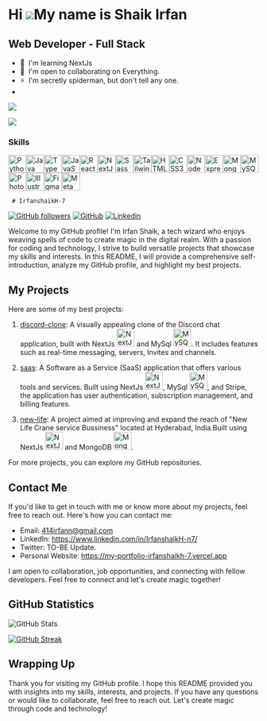 Hi ![](https://user-images.githubusercontent.com/18350557/176309783-0785949b-9127-417c-8b55-ab5a4333674e.gif)My name is Shaik Irfan
===================================================================================================================================



Web Developer - Full Stack
--------------------------

*   🧠  I'm learning NextJs
*   🤝  I'm open to collaborating on Everything.
*   ⚡  I'm secretly spiderman, but don't tell any one.
*   <a href="https://www.github.com/IrfanshaikH-7" target="_blank" rel="noreferrer">
 ![](https://komarev.com/ghpvc/?username=IrfanshaikH-7)
 
<img src="https://img.shields.io/github/followers/IrfanshaikH-7?logo=github&style=for-the-badge&color=0891b2&labelColor=1c1917" />
 </a>

 
### Skills 
<p align="left">
<a href="https://www.python.org/" target="_blank" rel="noreferrer"><img src="https://raw.githubusercontent.com/danielcranney/readme-generator/main/public/icons/skills/python-colored.svg" width="36" height="36" alt="Python" /></a><a href="https://www.oracle.com/java/" target="_blank" rel="noreferrer"><img src="https://raw.githubusercontent.com/danielcranney/readme-generator/main/public/icons/skills/java-colored.svg" width="36" height="36" alt="Java" /></a><a href="https://www.typescriptlang.org/" target="_blank" rel="noreferrer"><img src="https://raw.githubusercontent.com/danielcranney/readme-generator/main/public/icons/skills/typescript-colored.svg" width="36" height="36" alt="TypeScript" /></a><a href="https://developer.mozilla.org/en-US/docs/Web/JavaScript" target="_blank" rel="noreferrer"><img src="https://raw.githubusercontent.com/danielcranney/readme-generator/main/public/icons/skills/javascript-colored.svg" width="36" height="36" alt="JavaScript" /></a><a href="https://reactjs.org/" target="_blank" rel="noreferrer"><img src="https://raw.githubusercontent.com/danielcranney/readme-generator/main/public/icons/skills/react-colored.svg" width="36" height="36" alt="React" /></a><a href="https://nextjs.org/docs" target="_blank" rel="noreferrer"><img src="https://raw.githubusercontent.com/danielcranney/readme-generator/main/public/icons/skills/nextjs-colored.svg" width="36" height="36" alt="NextJs" /></a><a href="https://sass-lang.com/" target="_blank" rel="noreferrer"><img src="https://raw.githubusercontent.com/danielcranney/readme-generator/main/public/icons/skills/sass-colored.svg" width="36" height="36" alt="Sass" /></a><a href="https://tailwindcss.com/" target="_blank" rel="noreferrer"><img src="https://raw.githubusercontent.com/danielcranney/readme-generator/main/public/icons/skills/tailwindcss-colored.svg" width="36" height="36" alt="TailwindCSS" /></a><a href="https://developer.mozilla.org/en-US/docs/Glossary/HTML5" target="_blank" rel="noreferrer"><img src="https://raw.githubusercontent.com/danielcranney/readme-generator/main/public/icons/skills/html5-colored.svg" width="36" height="36" alt="HTML5" /></a><a href="https://www.w3.org/TR/CSS/#css" target="_blank" rel="noreferrer"><img src="https://raw.githubusercontent.com/danielcranney/readme-generator/main/public/icons/skills/css3-colored.svg" width="36" height="36" alt="CSS3" /></a><a href="https://nodejs.org/en/" target="_blank" rel="noreferrer"><img src="https://raw.githubusercontent.com/danielcranney/readme-generator/main/public/icons/skills/nodejs-colored.svg" width="36" height="36" alt="NodeJS" /></a><a href="https://expressjs.com/" target="_blank" rel="noreferrer"><img src="https://raw.githubusercontent.com/danielcranney/readme-generator/main/public/icons/skills/express-colored.svg" width="36" height="36" alt="Express" /></a><a href="https://www.mongodb.com/" target="_blank" rel="noreferrer"><img src="https://raw.githubusercontent.com/danielcranney/readme-generator/main/public/icons/skills/mongodb-colored.svg" width="36" height="36" alt="MongoDB" /></a><a href="https://www.mysql.com/" target="_blank" rel="noreferrer"><img src="https://raw.githubusercontent.com/danielcranney/readme-generator/main/public/icons/skills/mysql-colored.svg" width="36" height="36" alt="MySQL" /></a><a href="https://www.adobe.com/uk/products/photoshop.html" target="_blank" rel="noreferrer"><img src="https://raw.githubusercontent.com/danielcranney/readme-generator/main/public/icons/skills/photoshop-colored.svg" width="36" height="36" alt="Photoshop" /></a><a href="https://www.adobe.com/uk/products/illustrator.html" target="_blank" rel="noreferrer"><img src="https://raw.githubusercontent.com/danielcranney/readme-generator/main/public/icons/skills/illustrator-colored.svg" width="36" height="36" alt="Illustrator" /></a><a href="https://www.figma.com/" target="_blank" rel="noreferrer"><img src="https://raw.githubusercontent.com/danielcranney/readme-generator/main/public/icons/skills/figma-colored.svg" width="36" height="36" alt="Figma" /></a><a href="https://metamask.io/" target="_blank" rel="noreferrer"><img src="https://raw.githubusercontent.com/danielcranney/readme-generator/main/public/icons/skills/metamask-colored.svg" width="36" height="36" alt="MetaMask" /></a></p>

     # IrfanshaikH-7

[![GitHub followers](https://img.shields.io/github/followers/IrfanshaikH-7?style=social)](https://github.com/IrfanshaikH-7)
[![GitHub](https://img.shields.io/github/followers/IrfanshaikH-7?label=Follow&style=social)](https://github.com/IrfanshaikH-7)
[![Linkedin](https://img.shields.io/badge/-Irfan%20Shaik-blue?style=flat-square&logo=Linkedin&logoColor=white&link=https://www.linkedin.com/in/irfan-shaik-kh-230bba206/)](https://www.linkedin.com/in/irfan-shaik-kh-230bba206/)

Welcome to my GitHub profile! I'm Irfan Shaik, a tech wizard who enjoys weaving spells of code to create magic in the digital realm. With a passion for coding and technology, I strive to build versatile projects that showcase my skills and interests. In this README, I will provide a comprehensive self-introduction, analyze my GitHub profile, and highlight my best projects.

## My Projects

Here are some of my best projects:

1. [discord-clone](https://github.com/IrfanshaikH-7/discord-clone): A visually appealing clone of the Discord chat application, built with NextJs <img src="https://raw.githubusercontent.com/danielcranney/readme-generator/main/public/icons/skills/nextjs-colored.svg" width="36" height="36" alt="NextJs" /> and MySql <img src="https://raw.githubusercontent.com/danielcranney/readme-generator/main/public/icons/skills/mysql-colored.svg" width="36" height="36" alt="MySQL" />. It includes features such as real-time messaging, servers, Invites and channels.

2. [saas](https://github.com/IrfanshaikH-7/saas): A Software as a Service (SaaS) application that offers various tools and services. Built using NextJs <img src="https://raw.githubusercontent.com/danielcranney/readme-generator/main/public/icons/skills/nextjs-colored.svg" width="36" height="36" alt="NextJs" />, MySql <img src="https://raw.githubusercontent.com/danielcranney/readme-generator/main/public/icons/skills/mysql-colored.svg" width="36" height="36" alt="MySQL" />, and Stripe, the application has user authentication, subscription management, and billing features.

3. [new-life](https://github.com/IrfanshaikH-7/new-life): A project aimed at improving and expand the reach of "New Life Crane service Bussiness" located at Hyderabad, India.Built using NextJs <img src="https://raw.githubusercontent.com/danielcranney/readme-generator/main/public/icons/skills/nextjs-colored.svg" width="36" height="36" alt="NextJs" /> and MongoDB <img src="https://raw.githubusercontent.com/danielcranney/readme-generator/main/public/icons/skills/mongodb-colored.svg" width="36" height="36" alt="MongoDB" />.

For more projects, you can explore my GitHub repositories.

## Contact Me

If you'd like to get in touch with me or know more about my projects, feel free to reach out. Here's how you can contact me:

- Email: 414irfann@gmail.com
- LinkedIn: https://www.linkedin.com/in/IrfanshaikH-n7/
- Twitter: TO-BE Update.
- Personal Website: https://my-portfolio-irfanshaikh-7.vercel.app

I am open to collaboration, job opportunities, and connecting with fellow developers. Feel free to connect and let's create magic together!

## GitHub Statistics
![GitHub Stats](https://github-readme-stats.vercel.app/api?username=IrfanshaikH-7)

[![GitHub Streak](https://streak-stats.demolab.com/?user=IrfanshaikH-7)](https://git.io/streak-stats)

## Wrapping Up

Thank you for visiting my GitHub profile. I hope this README provided you with insights into my skills, interests, and projects. If you have any questions or would like to collaborate, feel free to reach out. Let's create magic through code and technology!
